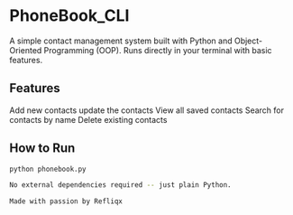 # PhoneBook_CLI

A simple contact management system built with Python and Object-Oriented Programming (OOP).
Runs directly in your terminal with basic features.

## Features
   Add new contacts
   update the contacts
   View all saved contacts
   Search for contacts by name
   Delete existing contacts

## How to Run
```bash
python phonebook.py

No external dependencies required -- just plain Python.

Made with passion by Refliqx
